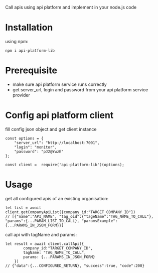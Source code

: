 Call apis using api platform and implement in your node.js code

# Installation

using npm:

`npm i api-platform-lib`

# Prerequisite

- make sure api platform service runs correctly
- get server_url, login and password from your api platform service provider

# Config api platform client

fill config json object and get client instance

```
const options = {
    "server_url": "http://localhost:7001",
    "login": "monitor",
    "password": "pJ2@YwzE"
};

const client =  require('api-platform-lib')(options);
```

# Usage

get all configured apis of an existing organisation:

```
let list = await client.getCompanyApiList({company_id:"TARGET_COMPANY_ID"})
// [{"name":"API_NAME", "tag_oid":{"tageName":"TAG_NAME_TO_CALL"}, "params":{...PARAM_LIST_TO_CALL}, "paramsExample":{...PARAMS_IN_JSON_FORM}}]
```

call api with tagName and params:

```
let result = await client.callApi({
        company_id:"TARGET_COMPANY_ID",
        tagName: "TAG_NAME_TO_CALL",
        params: {...PARAMS_IN_JSON_FORM}
    })
// {"data":{...CONFIGURED_RETURN}, "success":true, "code":200}
```
